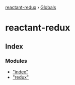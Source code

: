 [reactant-redux](README.md) › [Globals](globals.md)

# reactant-redux

## Index

### Modules

* ["index"](modules/_index_.md)
* ["redux"](modules/_redux_.md)
